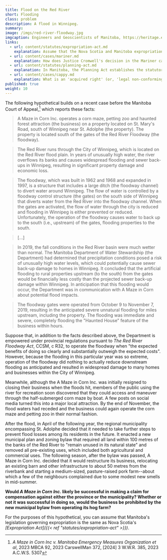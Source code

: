 ```yaml
---
title: Flood on the Red River
short: Flooding
class: problem
description: A flood in Winnipeg.
summary: 
image: /imgs/red-river-floodway.jpg
imgcaption: Engineers and Geoscientists of Manitoba, https://heritage.enggeomb.ca
links:
  - url: content/statutes/expropriation-act.md
    explanation: Assume that the Nova Scotia and Manitoba expropriation statutes are equivalent. Recall from our earlier study of this legislation that it leaves much to interpretation in cases of de facto expropriation.
  - url: content/cases/mariner.md
    explanation: How does Justice Cromwell's decision in the Mariner case provide a framework for addressing the de facto expropriation issues raised in this problem? How does that framework evolve in subsequent cases?
  - url: content/statutes/planning-act.md
    explanation: In Manitoba, the Planning Act establishes the statutory basis for owners who want to claim that they are exercising an 'acquired right" (or, 'legal non-conforming use') in the face of changes to a zoning bylaw. How might such a provision help the claimant in this hypo?
  - url: content/cases/cappy.md
    explanation: What is an 'acquired right' (or, 'legal non-conforming use')? What is the basis for these rights and how are they connected to issues of expropriation? 
published: true
weight: 10
---
```


The following hypothetical builds on a recent case before the Manitoba Court of Appeal,[^1] which reports these facts:

> A Maze in Corn Inc. operates a corn maze, petting zoo and haunted forest attraction (the business) on a property located on St. Mary's Road, south of Winnipeg near St. Adolphe (the property). The property is located south of the gates of the Red River Floodway (the floodway).

> The Red River runs through the City of Winnipeg, which is located on the Red River flood plain. In years of unusually high water, the river overflows its banks and causes widespread flooding and sewer back-ups in Winnipeg, resulting in significant property damage and economic loss.

> The floodway, which was built in 1962 and 1968 and expanded in 1997, is a structure that includes a large ditch (the floodway channel) to divert water around Winnipeg. The flow of water is controlled by a floodway control structure (the gates) on the south side of Winnipeg that diverts water from the Red River into the floodway channel. When the gates are activated, the flow of water through the city is reduced and flooding in Winnipeg is either prevented or reduced. Unfortunately, the operation of the floodway causes water to back up to the south (i.e., upstream) of the gates, flooding properties to the south.

> [...]

> In 2019, the fall conditions in the Red River basin were much wetter than normal. The Manitoba Department of Water Stewardship (the Department) had determined that precipitation conditions posed a risk of unusually high water levels, which could potentially cause sewer back-up damage to homes in Winnipeg. It concluded that the artificial flooding to rural properties upstream (to the south) from the gates would be financially less costly than the projected sewer back-up damage within Winnipeg. In anticipation that this flooding would occur, the Department was in communication with A Maze in Corn about potential flood impacts.

> The floodway gates were operated from October 9 to November 7, 2019, resulting in the anticipated severe unnatural flooding for miles upstream, including the property. The flooding was immediate and severe, completely flooding the "Haunted House" feature of the business within hours.

Suppose that, in addition to the facts described above, the Department is empowered under provincial regulations pursuant to *The Red River Floodway Act*, CCSM, c R32, to operate the floodway when "the expected benefits of doing so clearly and substantially outweigh the expected costs". However, because the flooding in this particular year was so extreme, operation of the floodway did nothing to actually reduce downstream flooding as anticipated and resulted in widespread damage to many homes and businesses within the City of Winnipeg. 

Meanwhile, although the A Maze in Corn Inc. was initially resigned to closing their business when the floods hit, members of the public using the river for recreation soon discovered that they could access and maneuver through the half-submerged corn maze by boat. A few posts on social media turned this into a major local attraction. By the end of November, the flood waters had receded and the business could again operate the corn maze and petting zoo in their normal fashion. 

After the flood, in April of the following year, the regional municipality encompassing St. Adolphe decided that it needed to take further steps to prevent flood losses among its residents in the future. It enacted a new municipal plan and zoning bylaw that required all land within 100 metres of the banks of the Red River to "remain unused in its natural state" and removed all pre-existing uses, which included both agricultural and commercial uses. The following season, after the bylaw was passed, A Maze in Corn Inc. decided that it would restructure its business, relocating an existing barn and other infrastructure to about 50 metres from the riverbank and starting a medium-sized, pasture-raised pork farm--about which a few of the neighbours complained due to some modest new smells in mid-summer. 

**Would *A Maze in Corn Inc.* likely be successful in making a claim for compensation against either the province or the municipality? Whether or not it was successful in doing so, would the business be prohibited by the new municipal bylaw from operating its hog farm?**

For the purposes of this hypothetical, you can assume that Manitoba's legislation governing expropriation is the same as Nova Scotia's *[Expropriation Act]({{< ref "statutes/expropriation-act"  >}})*.

[^1]: *A Maze in Corn Inc v. Manitoba Emergency Measures Organization et al*, 2023 MBCA 92, 2023 CarswellMan 372, [2024] 3 W.W.R. 385, 2023 A.C.W.S. 5307